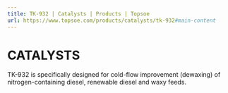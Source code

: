 ```yaml
---
title: TK-932 | Catalysts | Products | Topsoe
url: https://www.topsoe.com/products/catalysts/tk-932#main-content
---
```


# CATALYSTS

TK-932 is specifically designed for cold-flow improvement (dewaxing) of nitrogen-containing diesel, renewable diesel and waxy feeds.